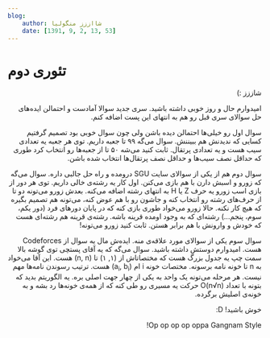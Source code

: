 ```yaml
---
blog:
    author: شااززز منگولیا
    date: [1391, 9, 2, 13, 53]
---
```

# تئوری دوم

<div class="cnt">
<p class="" dir="RTL"></p>
<p class="" dir="RTL"></p>
<p class="" dir="RTL">شاززز :)</p>
<p class="" dir="RTL">امیدوارم حال و روز خوبی داشته باشید. سری جدید سوالا آمادست و احتمالن ایده‌های حل سوالای سری قبل رو هم به انتهای این پست اضافه کنم.</p>
<p class="" dir="RTL">سوال اول رو خیلی‌ها احتمالن دیده باشن ولی چون سوال خوبی بود تصمیم گرفتیم کسایی که ندیدنش هم ببیننش. سوال می‌گه ۹۹ تا جعبه داریم. توی هر جعبه یه تعدادی سیب هست و یه تعدادی پرتقال. ثابت کنید می‌شه ۵۰ تا از جعبه‌ها رو انتخاب کرد طوری که حداقل نصف سیب‌ها و حداقل نصف پرتقال‌ها انتخاب شده باشن.</p>
<p class="" dir="RTL">سوال دوم هم از یکی از سوالای سایت SGU درومده و راه حل جالبی داره. سوال می‌گه که زورو و اسبش دارن با هم بازی می‌کنن. اول کار یه رشته‌ی خالی داریم. توی هر دور از بازی اسب زورو یه حرف Z یا H به انتهای رشته اضافه می‌کنه. بعدش زورو می‌تونه دو تا از حرف‌های رشته رو انتخاب کنه و جاشون رو با هم عوض کنه، می‌تونه هم تصمیم بگیره که هیچ کار نکنه. حالا زورو می‌خواد طوری بازی کنه که در پایان دور‌های فرد‌ (دور یکم، سوم، پنجم...) رشته‌ای که به وجود اومده قرینه باشه. رشته‌ی قرینه هم رشته‌ای هست که خودش و وارونش با هم برابر هستن. ثابت کنید زورو می‌تونه!</p>
<p class="" dir="RTL">سوال سوم یکی از سوالای مورد علاقه‌ی منه. ایده‌ش مال یه سوال از Codeforces هست. امیدوارم دوستش داشته باشید. سوال می‌گه که یه آقای پستچی توی گوشه بالا سمت چپ یه جدول بزرگ هست که مختصاتاش از (۱, ۱) تا (n, n) هست. این آقا می‌خواد به n تا خونه نامه برسونه. مختصات خونه i ام (a<sub>i</sub>, b<sub>i</sub>) هست. ترتیب رسوندن نامه‌ها مهم نیست. هر مرحله می‌تونه یک واحد به یکی از چهار جهت اصلی بره. یه الگوریتم بدید که بتونه با تعداد O(n√n) حرکت یه مسیری رو طی کنه که از همه‌ی خونه‌ها رد بشه و به خونه‌ی اصلیش برگرده.</p>
<p class="" dir="RTL">خوش باشید! D:</p>
<p class="" dir="RTL">Op op op op oppa Gangnam Style!</p>
<p></p>
<p></p>
<p></p>
</div>
